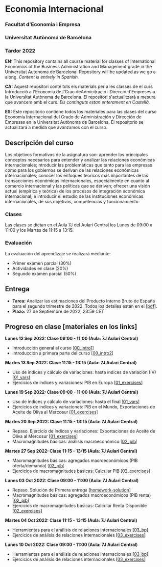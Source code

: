 # Economia Internacional

### Facultat d'Economia i Empresa
### Universitat Autònoma de Barcelona
### Tardor 2022
**EN:** This repository contains all course material for classes of International Economics of the Business Administration and Management grade in the Universitat Autònoma de Barcelona. Repository will be updated as we go a along. *Content is entirely in Spanish.* 

**CA:** Aquest repositori conté tots els materials per a les classes de el curs Introducció a l'Economia de l'Grau deAdminitració i Direcció d'Empreses a la Universitat Autònoma de Barcelona. El repositori s'actualitzarà a mesura que avancem amb el curs. *Els continguts estan enterament en Castellà.*

**ES:** Este repositorio contiene todos los materiales para las clases del curso Economía Internacional del Grado de Administración y Dirección de Empresas en la Universitat Autònoma de Barcelona. El repositorio se actualizará a medida que avanzamos con el curso.

## Descripción del curso

Los objetivos formativos de la asignatura son: aprender los principales conceptos necesarios para entender y analizar las relaciones económicas internacionales; ntroducir las problemáticas que tanto para las empresas como para los gobiernos se derivan de las relaciones económicas internacionales; conocer los enfoques teóricos más importantes de las transacciones económicas internacionales, especialmente en cuanto al comercio internacional y las políticas que se derivan; ofrecer una visión actual (empírica y teórica) de los procesos de integración económica internacional; e introducir el estudio de las instituciones económicas internacionales, de sus objetivos, competencias y funcionamiento.

### Clases
Las clases se dictan en el Aula 7J del Aulari Central los Lunes de 09:00 a 11:00 y los Martes de 11:15 a 13:15.

### Evaluación
La evaluación del aprendizaje se realizará mediante:
- Primer exámen parcial (30%)
- Actividades en clase (20%)
- Segundo exámen parcial (50%)

## Entrega

- **Tarea:** Analizar las estimaciones del Producto Interno Bruto de España para el segundo trimestre de 2022. Todos los detalles están en el [[pdf](https://github.com/martinbrun/UAB-international/raw/main/homework.pdf)].
- **Plazo:** 27 de Septiembre de 2022, 23:59 CET

## Progreso en clase [materiales en los links]

**Lunes 12 Sep 2022: Clase 09:00 - 11:00 (Aula: 7J Aulari Central)**

- Introducción general al curso [[00_intro1](https://github.com/martinbrun/UAB-international/raw/main/00_intro1.pdf)]
- Introducción a primera parte del curso [[00_intro2](https://github.com/martinbrun/UAB-international/raw/main/00_intro2.pdf)]

**Martes 13 Sep 2022: Clase 11:15 - 13:15 (Aula: 7J Aulari Central)**

- Uso de índices y cálculo de variaciones: hasta índices de variación (IV) [[01_vars](https://github.com/martinbrun/UAB-international/raw/main/01_vars.pdf)]
- Ejercicios de índices y variaciones: PIB en Europa [[01_exercises](https://github.com/martinbrun/UAB-international/raw/main/01_exercises.pdf)]

**Lunes 19 Sep 2022: Clase 09:00 - 11:00 (Aula: 7J Aulari Central)**

- Uso de índices y cálculo de variaciones: hasta el final [[01_vars](https://github.com/martinbrun/UAB-international/raw/main/01_vars.pdf)]
- Ejercicios de índices y variaciones: PIB en el Mundo, Exportaciones de Aceite de Oliva al Mercosur [[01_exercises](https://github.com/martinbrun/UAB-international/raw/main/01_exercises.pdf)]

**Martes 20 Sep 2022: Clase 11:15 - 13:15 (Aula: 7J Aulari Central)**

- Repaso. Ejercicio de índices y variaciones: Exportaciones de Aceite de Oliva al Mercosur [[01_exercises](https://github.com/martinbrun/UAB-international/raw/main/01_exercises.pdf)]
- Macromagnitudes básicas: análisis macroeconómico [[02_pib](https://github.com/martinbrun/UAB-international/raw/main/02_pib.pdf)]

**Martes 27 Sep 2022: Clase 11:15 - 13:15 (Aula: 7J Aulari Central)**

- Macromagnitudes básicas: agregados macroeconómicos (PIB oferta/demanda) [[02_pib](https://github.com/martinbrun/UAB-international/raw/main/02_pib.pdf)]
- Ejercicios de macromagnitudes básicas: Calcular PIB [[02_exercises](https://github.com/martinbrun/UAB-international/raw/main/02_exercises.pdf)]

**Lunes 03 Oct 2022: Clase 09:00 - 11:00 (Aula: 7J Aulari Central)**

- Repaso. Solución de Primera entrega [[homework-solution](https://github.com/martinbrun/UAB-international/raw/main/homework-solution.pdf)]
- Macromagnitudes básicas: agregados macroeconómicos (PIB renta) [[02_pib](https://github.com/martinbrun/UAB-international/raw/main/02_pib.pdf)]
- Ejercicios de macromagnitudes básicas: Calcular Renta Disponible [[02_exercises](https://github.com/martinbrun/UAB-international/raw/main/02_exercises.pdf)]

**Martes 04 Oct 2022: Clase 11:15 - 13:15 (Aula: 7J Aulari Central)**

- Herramientas para el análisis de relaciones internacionales [[03_bp](https://github.com/martinbrun/UAB-international/raw/main/03_pib.pdf)]
- Ejercicios de análisis de relaciones internacionales [[03_exercises](https://github.com/martinbrun/UAB-international/raw/main/03_exercises.pdf)]

**Lunes 10 Oct 2022: Clase 09:00 - 11:00 (Aula: 7J Aulari Central)**

- Herramientas para el análisis de relaciones internacionales [[03_bp](https://github.com/martinbrun/UAB-international/raw/main/03_pib.pdf)]
- Ejercicios de análisis de relaciones internacionales [[03_exercises](https://github.com/martinbrun/UAB-international/raw/main/03_exercises.pdf)]
